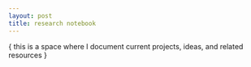 ```yaml
---
layout: post
title: research notebook
---
```


{ this is a space where I document current projects, ideas, and related resources }<br><br>
